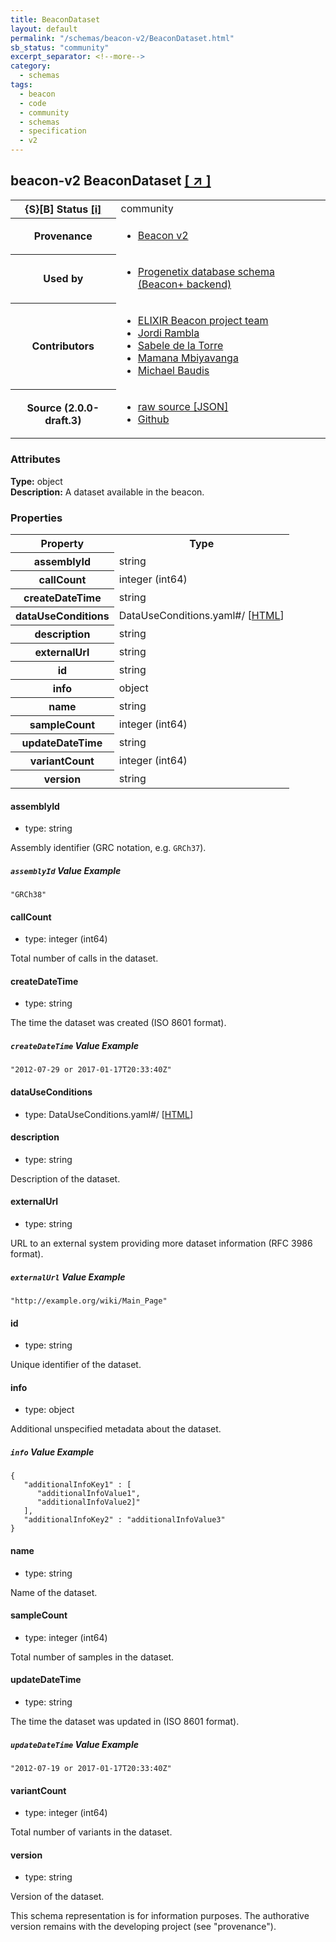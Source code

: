 ```yaml
---
title: BeaconDataset
layout: default
permalink: "/schemas/beacon-v2/BeaconDataset.html"
sb_status: "community"
excerpt_separator: <!--more-->
category:
  - schemas
tags:
  - beacon
  - code
  - community
  - schemas
  - specification
  - v2
---
```


<div id="schema-header-title">
  <h2><span id="schema-header-title-project">beacon-v2</span> BeaconDataset <a href="https://github.com/ga4gh-beacon/specification-v2-blocks" target="_BLANK">[ &nearr; ]</a></h2>
</div>

<table id="schema-header-table">
<tr>
<th>{S}[B] Status <a href="https://schemablocks.org/about/sb-status-levels.html">[i]</a></th>
<td><div id="schema-header-status">community</div></td>
</tr>
<tr><th>Provenance</th><td><ul>
<li><a href="https://github.com/ga4gh-beacon/specification-v2">Beacon v2</a></li>
</ul></td></tr>
<tr><th>Used by</th><td><ul>
<li><a href="https://github.com/progenetix/schemas/">Progenetix database schema (Beacon+ backend)</a></li>
</ul></td></tr>


<!--more-->
<tr><th>Contributors</th><td><ul>
<li><a href="https://beacon-project.io/categories/people.html">ELIXIR Beacon project team</a></li>
<li><a href="https://github.com/jrambla">Jordi Rambla</a></li>
<li><a href="https://github.com/sdelatorrep">Sabele de la Torre</a></li>
<li><a href="https://github.com/mamanambiya">Mamana Mbiyavanga</a></li>
<li><a href="https://orcid.org/0000-0002-9903-4248">Michael Baudis</a></li>
</ul></td></tr>
<tr><th>Source (2.0.0-draft.3)</th><td><ul>
<li><a href="current/BeaconDataset.json" target="_BLANK">raw source [JSON]</a></li>
<li><a href="https://github.com/ga4gh-beacon/specification-v2-blocks/blob/master/schemas/BeaconDataset.yaml" target="_BLANK">Github</a></li>
</ul></td></tr>
</table>

<div id="schema-attributes-title"><h3>Attributes</h3></div>

  
__Type:__ object  
__Description:__ A dataset available in the beacon.

### Properties

<table id="schema-properties-table">
<tr><th>Property</th><th>Type</th></tr>
<tr><th>assemblyId</th><td>string</td></tr>
<tr><th>callCount</th><td>integer (int64)</td></tr>
<tr><th>createDateTime</th><td>string</td></tr>
<tr><th>dataUseConditions</th><td>DataUseConditions.yaml#/ [<a href="./DataUseConditions.html">HTML</a>]</td></tr>
<tr><th>description</th><td>string</td></tr>
<tr><th>externalUrl</th><td>string</td></tr>
<tr><th>id</th><td>string</td></tr>
<tr><th>info</th><td>object</td></tr>
<tr><th>name</th><td>string</td></tr>
<tr><th>sampleCount</th><td>integer (int64)</td></tr>
<tr><th>updateDateTime</th><td>string</td></tr>
<tr><th>variantCount</th><td>integer (int64)</td></tr>
<tr><th>version</th><td>string</td></tr>
</table>


#### assemblyId

* type: string

Assembly identifier (GRC notation, e.g. `GRCh37`).


##### `assemblyId` Value Example  

```
"GRCh38"
```

#### callCount

* type: integer (int64)

Total number of calls in the dataset.



#### createDateTime

* type: string

The time the dataset was created (ISO 8601 format).


##### `createDateTime` Value Example  

```
"2012-07-29 or 2017-01-17T20:33:40Z"
```

#### dataUseConditions

* type: DataUseConditions.yaml#/ [<a href="./DataUseConditions.html">HTML</a>]




#### description

* type: string

Description of the dataset.



#### externalUrl

* type: string

URL to an external system providing more dataset information (RFC 3986 format).

##### `externalUrl` Value Example  

```
"http://example.org/wiki/Main_Page"
```

#### id

* type: string

Unique identifier of the dataset.



#### info

* type: object

Additional unspecified metadata about the dataset.


##### `info` Value Example  

```
{
   "additionalInfoKey1" : [
      "additionalInfoValue1",
      "additionalInfoValue2]"
   ],
   "additionalInfoKey2" : "additionalInfoValue3"
}
```

#### name

* type: string

Name of the dataset.



#### sampleCount

* type: integer (int64)

Total number of samples in the dataset.



#### updateDateTime

* type: string

The time the dataset was updated in (ISO 8601 format).


##### `updateDateTime` Value Example  

```
"2012-07-19 or 2017-01-17T20:33:40Z"
```

#### variantCount

* type: integer (int64)

Total number of variants in the dataset.



#### version

* type: string

Version of the dataset.


<div id="schema-footer">
This schema representation is for information purposes. The authorative 
version remains with the developing project (see "provenance").
</div>


